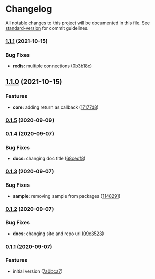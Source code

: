 # Changelog

All notable changes to this project will be documented in this file. See [standard-version](https://github.com/conventional-changelog/standard-version) for commit guidelines.

### [1.1.1](https://github.com/nsfilho/redis-locker/compare/v1.1.0...v1.1.1) (2021-10-15)


### Bug Fixes

* **redis:** multiple connections ([0b3b18c](https://github.com/nsfilho/redis-locker/commit/0b3b18c68b58ff92f9a00522460ef5b5105bac0b))

## [1.1.0](https://github.com/nsfilho/redis-locker/compare/v0.1.5...v1.1.0) (2021-10-15)


### Features

* **core:** adding return as callback ([17177d8](https://github.com/nsfilho/redis-locker/commit/17177d8ea629e3b9fcd67e8b51219beba5ffc426))

### [0.1.5](https://github.com/nsfilho/redis-locker/compare/v0.1.4...v0.1.5) (2020-09-09)

### [0.1.4](https://github.com/nsfilho/redis-locker/compare/v0.1.3...v0.1.4) (2020-09-07)


### Bug Fixes

* **docs:** changing doc title ([68cedf8](https://github.com/nsfilho/redis-locker/commit/68cedf8a233de6e48f9dde66e5808ccbd3805d5f))

### [0.1.3](https://github.com/nsfilho/redis-locker/compare/v0.1.2...v0.1.3) (2020-09-07)


### Bug Fixes

* **sample:** removing sample from packages ([1148291](https://github.com/nsfilho/redis-locker/commit/11482916e36cc5395853bca33bcdb35ddf46a40d))

### [0.1.2](https://github.com/nsfilho/redis-locker/compare/v0.1.1...v0.1.2) (2020-09-07)


### Bug Fixes

* **docs:** changing site and repo url ([09c3523](https://github.com/nsfilho/redis-locker/commit/09c35236fc48e1c63c9b8dd93661aaa5215757d1))

### 0.1.1 (2020-09-07)


### Features

* initial version ([7a0bca7](https://github.com/nsfilho/redis-locker/commit/7a0bca7337a9e13ab3f6303182536ba4f2527cf4))
